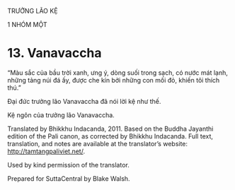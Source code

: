 TRƯỞNG LÃO KỆ

1 NHÓM MỘT

# 13\. Vanavaccha

“Màu sắc của bầu trời xanh, ưng ý, dòng suối trong sạch, có nước mát lạnh, những tảng núi đá ấy, được che kín bởi những con mối đỏ, khiến tôi thích thú.”

Đại đức trưởng lão Vanavaccha đã nói lời kệ như thế.

Kệ ngôn của trưởng lão Vanavaccha.

Translated by Bhikkhu Indacanda, 2011. Based on the Buddha Jayanthi edition of the Pali canon, as corrected by Bhikkhu Indacanda. Full text, translation, and notes are available at the translator’s website: http://tamtangpaliviet.net/.

Used by kind permission of the translator.

Prepared for SuttaCentral by Blake Walsh.
